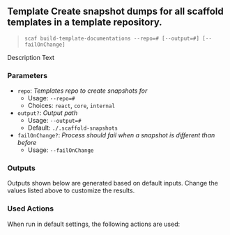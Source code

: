 ## Template Create snapshot dumps for all scaffold templates in a template repository.

> `scaf build-template-documentations --repo=# [--output=#] [--failOnChange] `

Description Text

### Parameters

* `repo`: _Templates repo to create snapshots for_
  * Usage: `--repo=#`
  * Choices: `react`, `core`, `internal`
* `output?`: _Output path_
  * Usage: `--output=#`
  * Default: `./.scaffold-snapshots`
* `failOnChange?`: _Process should fail when a snapshot is different than before_
  * Usage: `--failOnChange`

### Outputs

Outputs shown below are generated based on default inputs.
Change the values listed above to customize the results.


### Used Actions

When run in default settings, the following actions are used:

```

```